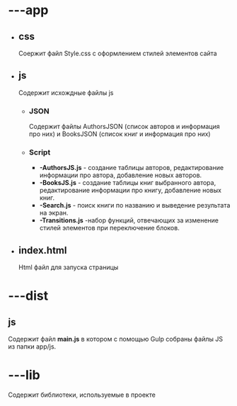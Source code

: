  <p>       
        <h1>---app</h1>
        <ul>
            <li>
                <h2>css</h2>
                Соержит файл Style.css c оформлением стилей элементов сайта
            </li>
            <li>
                <h2>js</h2>
                Содержит исхождные файлы js
                <ul>
                    <li>
                        <h3>JSON</h3>
                        Cодержит файлы AuthorsJSON (список авторов и информация про них) и BooksJSON (список книг и информация про них)
                    </li>
                    <li>
                        <h3>Script</h3>
                        <ul>
                            <li>
                                <b>-AuthorsJS.js</b> - создание таблицы авторов, редактирование информации про автора, добавление новых авторов.
                            </li>
                            <li>
                                <b>-BooksJS.js</b> - создание таблицы книг выбранного автора, редактирование информации про книгу, добавление новых книг.
                            </li>
                            <li>
                                <b>-Search.js</b> - поиск книги по названию и выведение результата на экран.
                            </li>
                            <li>
                                <b>-Transitions.js</b> -набор функций, отвечающих за изменение стилей элементов при переключение блоков.
                            </li>
                        </ul>
                    </li>
                 </ul>
            </li>
            <li>
                <h2>index.html</h2>
                Html файл для запуска страницы
            </li>
   </ul>
    </p>
    <p>
        <h1>---dist</h1>
        <h2>js</h2>
        Содержит файл <b>main.js</b> в котором с помощью Gulp собраны файлы JS из папки app/js.
    </p>
    <p>
        <h1>---lib</h1>
        Содержит библиотеки, используемые в проекте
    </p>
        
